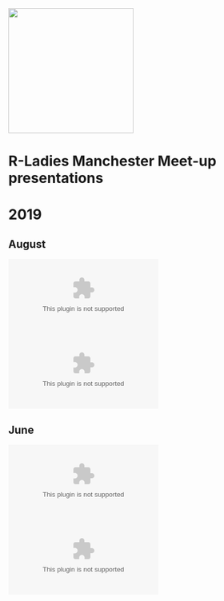 <img src="https://github.com/rladies/meetup-presentations_manchester/blob/master/images/rladiesmcr-screen.png" width="250"/>

# R-Ladies Manchester Meet-up presentations 


# 2019
## August
![Nic Fox - Just do it](2019/2019-08-04-N-Fox.pptx)
![Naomi Ball - Building your first shiny app](2019/2019-08-04-N-Ball.pptx)

## June 
![Rachel Tadd - R is for Resources](2019/2019-06-08-R-Tadd.pptx)
![Ellen Talbot - Learning to Drive R](2019/2091-06-08-E-Talbot.pptx)
